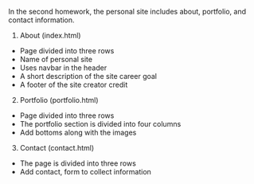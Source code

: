 In the second homework, the personal site includes about, portfolio, and contact information. 

1. About (index.html)
- Page divided into three rows 
- Name of personal site
- Uses navbar in the header
- A short description of the site career goal
- A footer of the site creator credit 

2. Portfolio (portfolio.html)
- Page divided into three rows 
- The portfolio section is divided into four columns 
- Add bottoms along with the images 

3. Contact (contact.html)
- The page is divided into three rows 
- Add contact, form to collect information 